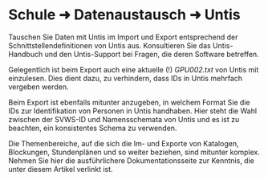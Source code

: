 # Schule ➜ Datenaustausch ➜ Untis

Tauschen Sie Daten mit Untis im Import und Export entsprechend der Schnittstellendefinitionen von Untis aus. Konsultieren Sie das Untis-Handbuch und den Untis-Support bei Fragen, die deren Software betreffen.

Gelegentlich ist beim Export auch eine aktuelle (!) *GPU002.txt* von Untis mit einzulesen. Dies dient dazu, zu verhindern, dass IDs in Untis mehrfach vergeben werden.

Beim Export ist ebenfalls mitunter anzugeben, in welchem Format Sie die IDs zur Identifikation von Personen in Untis handhaben. Hier steht die Wahl zwischen der SVWS-ID und Namensschemata von Untis und es ist zu beachten, ein konsistentes Schema zu verwenden.

Die Themenbereiche, auf die sich die Im- und Exporte von Katalogen, Blockungen, Stundenplänen und so weiter beziehen, sind mitunter komplex. Nehmen Sie hier die ausführlichere Dokumentationsseite zur Kenntnis, die unter diesem Artikel verlinkt ist.

